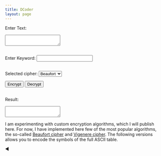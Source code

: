 ```yaml
---
title: DCoder
layout: page
---
```

<script src="\assets\js\decoder.js" type="module" defer></script>

Enter Text:


<textarea id="message"></textarea><br><br>

Enter Keyword:
<input id="keyword" type="text"><br><br>

Selected cipher: <select id="cipherSelection">
    <option value="Beaufort">Beaufort</option>
        <option value="Vigenere">Vigenere</option>
    <!-- <option value="Vigenere">Vigenere</option> -->
</select>

<button onclick="process('encrypt')">Encrypt</button>
<button onclick="process('decrypt')">Decrypt</button>
<br><br>

Result:
<textarea id="output"></textarea>


<div id="sidebar">
<p id="sidebar_text"> 


I am experimenting with custom encryption algorithms, which I will publish here.
For now, I have implemented here few of the most popular algorithms, the so-called <a href = "https://en.wikipedia.org/wiki/Beaufort_cipher">Beaufort cipher</a> and <a href = "https://en.wikipedia.org/wiki/Vigen%C3%A8re_cipher">Vigenere cipher</a>. The following versions allows you to encode the symbols of the full ASCII table.


 
 
  </p>
  <div id="toggleBtn">&#9664;</div>




<script src="assets/js/decoder.js"></script>
<script src="assets/js/sidebar.js"></script>


